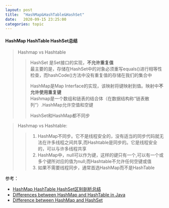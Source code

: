 ```yaml
---
layout: post
title:  "HashMap&HashTable&HashSet"
date:   2020-09-15 23:25:00
categories: topic
---
```


#### HashMap HashTable HashSet总结   

>Hashmap vs Hashtable
>>HashSet 是Set接口的实现，**不允许重复值**  
>>最主要的是，存储在HashSet中的对象必须重写equals()进行相等性检查，而hashCode()方法中没有重复值的存储在我们的集合中  
>>
>>HashMap是Map Interface的实现，该映射将键映射到值。映射中**不允许使用重复键**  
>>Hashmap是一个数组和链表的结合体（在数据结构称“链表散列“）.HashMap允许空值和空键  
>>
>>HashSet和HashMap都不同步  

>Hashmap vs Hashtable:
>>1. HashMap不同步。它不是线程安全的，没有适当的同步代码就无法在许多线程之间共享,而Hashtable是同步的。它是线程安全的，可以与许多线程共享  
>>2. HashMap中，null可以作为键，这样的键只有一个,可以有一个或多个键所对应的值为null;而Hashtable不允许任何空键或值  
>>3. 如果不需要线程同步，通常首选HashMap而不是HashTable  


参考：
* [HashMap HashTable HashSet区别剖析总结]
* [Differences between HashMap and HashTable in Java]
* [Difference between HashMap and HashSet]

[HashMap HashTable HashSet区别剖析总结]:https://blog.csdn.net/jianyuerensheng/article/details/51593118
[Differences between HashMap and HashTable in Java]:https://www.geeksforgeeks.org/differences-between-hashmap-and-hashtable-in-java/
[Difference between HashMap and HashSet]:https://www.geeksforgeeks.org/difference-between-hashmap-and-hashset/